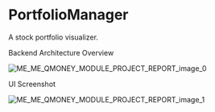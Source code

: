 # PortfolioManager
A stock portfolio visualizer.

Backend Architecture Overview

![ME_ME_QMONEY_MODULE_PROJECT_REPORT_image_0](https://user-images.githubusercontent.com/25725771/132868965-876614bc-7eb3-4564-9fb0-ef308b221eab.png)

UI Screenshot

![ME_ME_QMONEY_MODULE_PROJECT_REPORT_image_1](https://user-images.githubusercontent.com/25725771/132868633-d57c7636-fa7c-4e73-a133-ac0ea55bda69.png)
